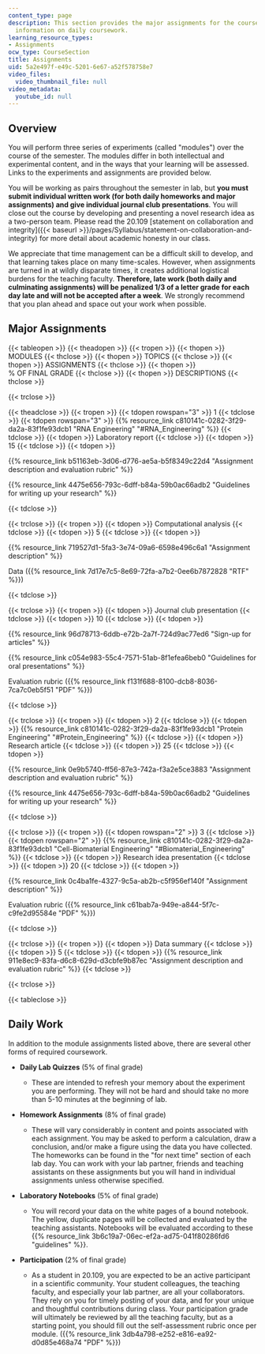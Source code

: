```yaml
---
content_type: page
description: This section provides the major assignments for the course along with
  information on daily coursework.
learning_resource_types:
- Assignments
ocw_type: CourseSection
title: Assignments
uid: 5a2e497f-e49c-5201-6e67-a52f578758e7
video_files:
  video_thumbnail_file: null
video_metadata:
  youtube_id: null
---
```


Overview
--------

You will perform three series of experiments (called "modules") over the course of the semester. The modules differ in both intellectual and experimental content, and in the ways that your learning will be assessed. Links to the experiments and assignments are provided below.

You will be working as pairs throughout the semester in lab, but **you must submit individual written work (for both daily homeworks and major assignments) and give individual journal club presentations**. You will close out the course by developing and presenting a novel research idea as a two-person team. Please read the 20.109 [statement on collaboration and integrity]({{< baseurl >}}/pages/Syllabus/statement-on-collaboration-and-integrity) for more detail about academic honesty in our class.

We appreciate that time management can be a difficult skill to develop, and that learning takes place on many time-scales. However, when assignments are turned in at wildly disparate times, it creates additional logistical burdens for the teaching faculty. **Therefore, late work (both daily and culminating assignments) will be penalized 1/3 of a letter grade for each day late and will not be accepted after a week**. We strongly recommend that you plan ahead and space out your work when possible.

Major Assignments
-----------------

{{< tableopen >}}
{{< theadopen >}}
{{< tropen >}}
{{< thopen >}}
MODULES
{{< thclose >}}
{{< thopen >}}
TOPICS
{{< thclose >}}
{{< thopen >}}
ASSIGNMENTS
{{< thclose >}}
{{< thopen >}}
% OF FINAL GRADE
{{< thclose >}}
{{< thopen >}}
DESCRIPTIONS
{{< thclose >}}

{{< trclose >}}

{{< theadclose >}}
{{< tropen >}}
{{< tdopen rowspan="3" >}}
1
{{< tdclose >}}
{{< tdopen rowspan="3" >}}
{{% resource_link c810141c-0282-3f29-da2a-83f1fe93dcb1 "RNA Engineering" "#RNA_Engineering" %}}
{{< tdclose >}}
{{< tdopen >}}
Laboratory report
{{< tdclose >}}
{{< tdopen >}}
15
{{< tdclose >}}
{{< tdopen >}}


{{% resource_link b51163eb-3d06-d776-ae5a-b5f8349c22d4 "Assignment description and evaluation rubric" %}}

{{% resource_link 4475e656-793c-6dff-b84a-59b0ac66adb2 "Guidelines for writing up your research" %}}


{{< tdclose >}}

{{< trclose >}}
{{< tropen >}}
{{< tdopen >}}
Computational analysis
{{< tdclose >}}
{{< tdopen >}}
5
{{< tdclose >}}
{{< tdopen >}}


{{% resource_link 719527d1-5fa3-3e74-09a6-6598e496c6a1 "Assignment description" %}}

Data ({{% resource_link 7d17e7c5-8e69-72fa-a7b2-0ee6b7872828 "RTF" %}})


{{< tdclose >}}

{{< trclose >}}
{{< tropen >}}
{{< tdopen >}}
Journal club presentation
{{< tdclose >}}
{{< tdopen >}}
10
{{< tdclose >}}
{{< tdopen >}}


{{% resource_link 96d78713-6ddb-e72b-2a7f-724d9ac77ed6 "Sign-up for articles" %}} 

{{% resource_link c054e983-55c4-7571-51ab-8f1efea6beb0 "Guidelines for oral presentations" %}}

Evaluation rubric ({{% resource_link f131f688-8100-dcb8-8036-7ca7c0eb5f51 "PDF" %}})


{{< tdclose >}}

{{< trclose >}}
{{< tropen >}}
{{< tdopen >}}
2
{{< tdclose >}}
{{< tdopen >}}
{{% resource_link c810141c-0282-3f29-da2a-83f1fe93dcb1 "Protein Engineering" "#Protein_Engineering" %}}
{{< tdclose >}}
{{< tdopen >}}
Research article
{{< tdclose >}}
{{< tdopen >}}
25
{{< tdclose >}}
{{< tdopen >}}


{{% resource_link 0e9b5740-ff56-87e3-742a-f3a2e5ce3883 "Assignment description and evaluation rubric" %}}

{{% resource_link 4475e656-793c-6dff-b84a-59b0ac66adb2 "Guidelines for writing up your research" %}}


{{< tdclose >}}

{{< trclose >}}
{{< tropen >}}
{{< tdopen rowspan="2" >}}
3
{{< tdclose >}}
{{< tdopen rowspan="2" >}}
{{% resource_link c810141c-0282-3f29-da2a-83f1fe93dcb1 "Cell-Biomaterial Engineering" "#Biomaterial_Engineering" %}}
{{< tdclose >}}
{{< tdopen >}}
Research idea presentation
{{< tdclose >}}
{{< tdopen >}}
20
{{< tdclose >}}
{{< tdopen >}}


{{% resource_link 0c4ba1fe-4327-9c5a-ab2b-c5f956ef140f "Assignment description" %}}

Evaluation rubric ({{% resource_link c61bab7a-949e-a844-5f7c-c9fe2d95584e "PDF" %}})


{{< tdclose >}}

{{< trclose >}}
{{< tropen >}}
{{< tdopen >}}
Data summary
{{< tdclose >}}
{{< tdopen >}}
5
{{< tdclose >}}
{{< tdopen >}}
{{% resource_link 911e8ec9-83fa-d6c8-629d-d3cbfe9b87ec "Assignment description and evaluation rubric" %}} 
{{< tdclose >}}

{{< trclose >}}

{{< tableclose >}}

Daily Work
----------

In addition to the module assignments listed above, there are several other forms of required coursework.

*   **Daily Lab Quizzes** (5% of final grade)
    *   These are intended to refresh your memory about the experiment you are performing. They will not be hard and should take no more than 5-10 minutes at the beginning of lab.

*   **Homework Assignments** (8% of final grade)
    *   These will vary considerably in content and points associated with each assignment. You may be asked to perform a calculation, draw a conclusion, and/or make a figure using the data you have collected. The homeworks can be found in the "for next time" section of each lab day. You can work with your lab partner, friends and teaching assistants on these assignments but you will hand in individual assignments unless otherwise specified.

*   **Laboratory Notebooks** (5% of final grade)
    *   You will record your data on the white pages of a bound notebook. The yellow, duplicate pages will be collected and evaluated by the teaching assistants. Notebooks will be evaluated according to these {{% resource_link 3b6c19a7-06ec-ef2a-ad75-041f80286fd6 "guidelines" %}}.

*   **Participation** (2% of final grade)
    *   As a student in 20.109, you are expected to be an active participant in a scientific community. Your student colleagues, the teaching faculty, and especially your lab partner, are all your collaborators. They rely on you for timely posting of your data, and for your unique and thoughtful contributions during class. Your participation grade will ultimately be reviewed by all the teaching faculty, but as a starting point, you should fill out the self-assessment rubric once per module. ({{% resource_link 3db4a798-e252-e816-ea92-d0d85e468a74 "PDF" %}})